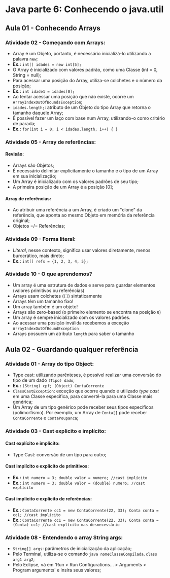 # Java parte 6: Conhecendo o java.util

## Aula 01 - Conhecendo Arrays

### Atividade 02 - Começando com Arrays:

- Array é um Objeto, portanto, é necessário inicializá-lo utilizando a palavra `new`;
- **Ex.:** `int[] idades = new int[5];`
- O Array é inicializado com valores padrão, como uma Classe (int = 0, String = null);
- Para acessar uma posição do Array, utiliza-se colchetes e o número da posição;
- **Ex.:** `int idade1 = idades[0];`
- Ao tentar acessar uma posição que não existe, ocorre um `ArrayIndexOutOfBoundsException`;
- `idades.length;`: atributo de um Objeto do tipo Array que retorna o tamanho daquele Array;
- É possível fazer um laço com base num Array, utilizando-o como critério de parada;
- **Ex.:** `for(int i = 0; i < idades.length; i++) { }`

### Atividade 05 - Array de referências:

#### Revisão:

- Arrays são Objetos;
- É necessário delimitar explicitamente o tamanho e o tipo de um Array em sua inicialização;
- Um Array é inicializado com os valores padrões de seu tipo;
- A primeira posição de um Array é a posição [0];

#### Array de referências:

- Ao atribuir uma referência a um Array, é criado um "clone" da referência, que aponta ao mesmo Objeto em memória da referência original;
- Objetos =/= Referências;

### Atividade 09 - Forma literal:

- *Literal*, nesse contexto, significa usar valores diretamente, menos burocrático, mais direto;
- **Ex.:** `int[] refs = {1, 2, 3, 4, 5};`

### Atividade 10 - O que aprendemos?

- Um array é uma estrutura de dados e serve para guardar elementos (valores primitivos ou referências)
- Arrays usam colchetes (`[]`) sintaticamente
- Arrays têm um tamanho fixo!
- Um array também é um objeto!
- Arrays são zero-based (o primeiro elemento se encontra na posição `0`)
- Um array é sempre inicializado com os valores padrões.
- Ao acessar uma posição inválida recebemos a exceção `ArrayIndexOutOfBoundException`
- Arrays possuem um atributo `length` para saber o tamanho

## Aula 02 - Guardando qualquer referência

### Atividade 01 - Array do tipo Object:

- Type cast: utilizando parênteses, é possível realizar uma conversão do tipo de um dado `(Tipo) dado`;
- **Ex.:** `(String) cpf; (Object) ContaCorrente`
- `ClassCastException`: exceção que ocorre quando é utilizado *type cast* em uma Classe específica, para convertê-la para uma Classe mais genérica;
- Um Array de um tipo genérico pode receber seus tipos específicos (polimorfismo). Por exemplo, um Array de `Conta[]` pode receber `ContaCorrente` e `ContaPoupanca`;

### Atividade 03 - Cast explicito e implícito:

#### Cast explícito e implícito:

- Type Cast: conversão de um tipo para outro;

#### Cast implícito e explícito de primitivos:

- **Ex.:** `int numero = 3; double valor = numero; //cast implícito`
- **Ex.:** `int numero = 3; double valor = (double) numero; //cast explícito`

#### Cast implícito e explícito de referências:

- **Ex.:** `ContaCorrente cc1 = new ContaCorrente(22, 33); Conta conta = cc1; //cast implicito`
- **Ex.:** `ContaCorrente cc1 = new ContaCorrente(22, 33); Conta conta = (Conta) cc1; //cast explícito mas desnecessário`

### Atividade 08 - Entendendo o array String args:

- `String[] args`: parâmetros de inicialização da aplicação;
- Pelo Terminal, utiliza-se o comando `java nomeClasseCompilada.class arg1 arg2`;
- Pelo Eclipse, vá em 'Run > Run Configurations... > Arguments > Program arguments' e insira seus valores;
